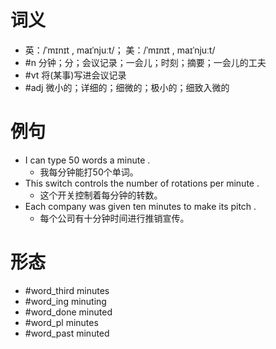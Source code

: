 # 词义
- 英：/ˈmɪnɪt , maɪˈnjuːt/； 美：/ˈmɪnɪt , maɪˈnjuːt/
- #n 分钟；分；会议记录；一会儿；时刻；摘要；一会儿的工夫
- #vt 将(某事)写进会议记录
- #adj 微小的；详细的；细微的；极小的；细致入微的
# 例句
- I can type 50 words a minute .
	- 我每分钟能打50个单词。
- This switch controls the number of rotations per minute .
	- 这个开关控制着每分钟的转数。
- Each company was given ten minutes to make its pitch .
	- 每个公司有十分钟时间进行推销宣传。
# 形态
- #word_third minutes
- #word_ing minuting
- #word_done minuted
- #word_pl minutes
- #word_past minuted
